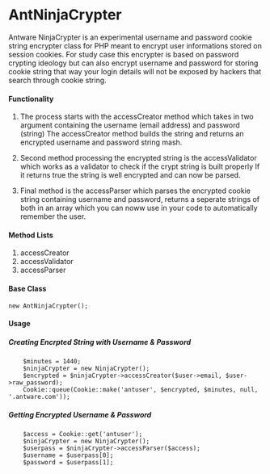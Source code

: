 # AntNinjaCrypter
Antware NinjaCrypter is an experimental username and password cookie string encrypter class for PHP meant to encrypt user informations stored on session cookies.
For study case this encrypter is based on password crypting ideology but can also encrypt username and password for storing cookie string that way your login details will not be exposed by hackers that search through cookie string.

#### Functionality
1. The process starts with the accessCreator method which takes in two argument containing the username (email address) and password (string)
The accessCreator method builds the string and returns an encrypted username and password string mash.

2. Second method processing the encrypted string is the accessValidator which works as a validator to check if the crypt string is built properly
If it returns true the string is well encrypted and can now be parsed.

3. Final method is the accessParser which parses the encrypted cookie string containing username and password, returns a seperate strings of both in an array
which you can noww use in your code to automatically remember the user.

#### Method Lists
1. accessCreator
2. accessValidator
3. accessParser

#### Base Class
```new AntNinjaCrypter();```

#### Usage

##### Creating Encrpted String with Username & Password

```
	$minutes = 1440;
	$ninjaCrypter = new NinjaCrypter();
	$encrypted = $ninjaCrypter->accessCreator($user->email, $user->raw_password);
	Cookie::queue(Cookie::make('antuser', $encrypted, $minutes, null, '.antware.com'));
```
	
##### Getting Encrypted Username & Password

```
	$access = Cookie::get('antuser');
	$ninjaCrypter = new NinjaCrypter();
	$userpass = $ninjaCrypter->accessParser($access);
	$username = $userpass[0];
	$password = $userpass[1];


